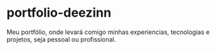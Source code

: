 # portfolio-deezinn
Meu portfólio, onde levará comigo minhas experiencias, tecnologias e projetos, seja pessoal ou profissional.
